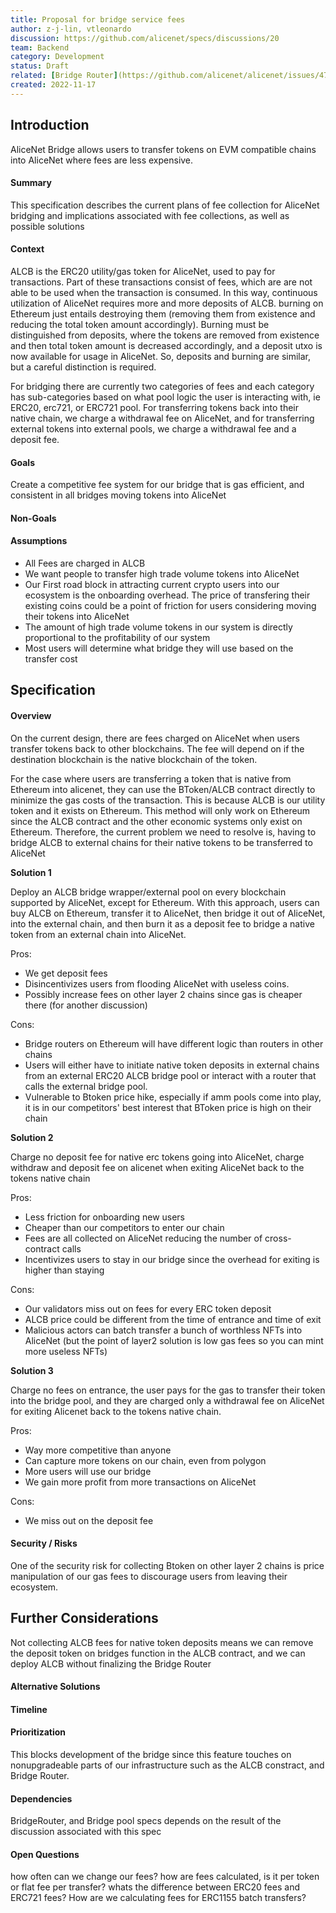 ```yaml
---
title: Proposal for bridge service fees
author: z-j-lin, vtleonardo
discussion: https://github.com/alicenet/specs/discussions/20
team: Backend
category: Development
status: Draft
related: [Bridge Router](https://github.com/alicenet/alicenet/issues/478) , [Bridge Pool Base](https://github.com/alicenet/specs/pull/16)
created: 2022-11-17
---
```


## Introduction

AliceNet Bridge allows users to transfer tokens on EVM compatible chains into AliceNet where fees are less expensive.

#### Summary

This specification describes the current plans of fee collection for AliceNet bridging and implications associated with fee collections, as well as possible solutions

#### Context

ALCB is the ERC20 utility/gas token for AliceNet, used to pay for transactions. Part of these transactions consist of fees, which are are not able to be used when the transaction is consumed. In this way, continuous utilization of AliceNet requires more and more deposits of ALCB. burning on Ethereum just entails destroying them (removing them from existence and reducing the total token amount accordingly). Burning must be distinguished from deposits, where the tokens are removed from existence and then total token amount is decreased accordingly, and a deposit utxo is now available for usage in AliceNet. So, deposits and burning are similar, but a careful distinction is required.

For bridging there are currently two categories of fees and each category has sub-categories based on what pool logic the user is interacting with, ie ERC20, erc721, or ERC721 pool. For transferring tokens back into their native chain, we charge a withdrawal fee on AliceNet, and for transferring external tokens into external pools, we charge a withdrawal fee and a deposit fee.

#### Goals

Create a competitive fee system for our bridge that is gas efficient, and consistent in all bridges moving tokens into AliceNet

#### Non-Goals

#### Assumptions

- All Fees are charged in ALCB
- We want people to transfer high trade volume tokens into AliceNet
- Our First road block in attracting current crypto users into our ecosystem is the onboarding overhead. The price of transfering their existing coins could be a point of friction for users considering moving their tokens into AliceNet
- The amount of high trade volume tokens in our system is directly proportional to the profitability of our system
- Most users will determine what bridge they will use based on the transfer cost

## Specification

#### Overview

On the current design, there are fees charged on AliceNet when users transfer tokens back to other blockchains. The fee will depend on if the destination blockchain is the native blockchain of the token.

For the case where users are transferring a token that is native from Ethereum into alicenet, they can use the BToken/ALCB contract directly to minimize the gas costs of the transaction. This is because ALCB is our utility token and it exists on Ethereum. This method will only work on Ethereum since the ALCB contract and the other economic systems only exist on Ethereum. Therefore, the current problem we need to resolve is, having to bridge ALCB to external chains for their native tokens to be transferred to AliceNet

**Solution 1**

Deploy an ALCB bridge wrapper/external pool on every blockchain supported by AliceNet, except for Ethereum. With this approach, users can buy ALCB on Ethereum, transfer it to AliceNet, then bridge it out of AliceNet, into the external chain, and then burn it as a deposit fee to bridge a native token from an external chain into AliceNet.

Pros:

- We get deposit fees
- Disincentivizes users from flooding AliceNet with useless coins.
- Possibly increase fees on other layer 2 chains since gas is cheaper there (for another discussion)

Cons:

- Bridge routers on Ethereum will have different logic than routers in other chains
- Users will either have to initiate native token deposits in external chains from an external ERC20 ALCB bridge pool or interact with a router that calls the external bridge pool.
- Vulnerable to Btoken price hike, especially if amm pools come into play, it is in our competitors' best interest that BToken price is high on their chain

**Solution 2**

Charge no deposit fee for native erc tokens going into AliceNet, charge withdraw and deposit fee on alicenet when exiting AliceNet back to the tokens native chain

Pros:

- Less friction for onboarding new users
- Cheaper than our competitors to enter our chain
- Fees are all collected on AliceNet reducing the number of cross-contract calls
- Incentivizes users to stay in our bridge since the overhead for exiting is higher than staying

Cons:

- Our validators miss out on fees for every ERC token deposit
- ALCB price could be different from the time of entrance and time of exit
- Malicious actors can batch transfer a bunch of worthless NFTs into AliceNet (but the point of layer2 solution is low gas fees so you can mint more useless NFTs)

**Solution 3**

Charge no fees on entrance, the user pays for the gas to transfer their token into the bridge pool, and they are charged only a withdrawal fee on AliceNet for exiting Alicenet back to the tokens native chain.

Pros:

- Way more competitive than anyone
- Can capture more tokens on our chain, even from polygon
- More users will use our bridge
- We gain more profit from more transactions on AliceNet

Cons:

- We miss out on the deposit fee

#### Security / Risks

One of the security risk for collecting Btoken on other layer 2 chains is price manipulation of our gas fees to discourage users from leaving their ecosystem.

## Further Considerations

Not collecting ALCB fees for native token deposits means we can remove the deposit token on bridges function in the ALCB contract, and we can deploy ALCB without finalizing the Bridge Router

#### Alternative Solutions

#### Timeline

<!--- Estimated timeline to complete / list any milestones -->

#### Prioritization

This blocks development of the bridge since this feature touches on nonupgradeable parts of our infrastructure such as the ALCB constract, and Bridge Router.

#### Dependencies

BridgeRouter, and Bridge pool specs depends on the result of the discussion associated with this spec

#### Open Questions

how often can we change our fees?
how are fees calculated, is it per token or flat fee per transfer?
whats the difference between ERC20 fees and ERC721 fees?
How are we calculating fees for ERC1155 batch transfers?
